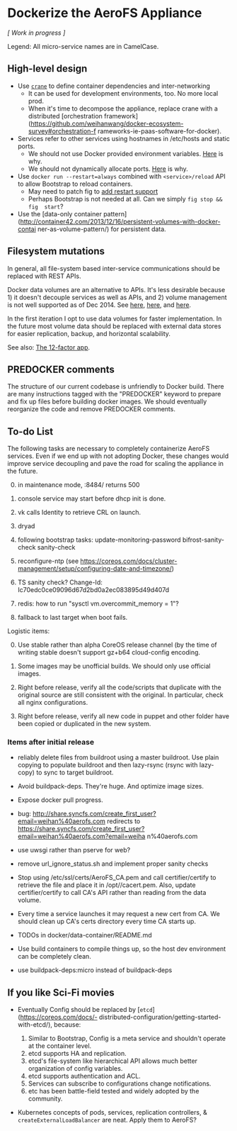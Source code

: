 # Dockerize the AeroFS Appliance

*[ Work in progress ]*

Legend: All micro-service names are in CamelCase.

## High-level design

- Use [`crane`](https://github.com/michaelsauter/crane) to define container 
dependencies and inter-networking
    - It can be used for development environments, too. No more local prod.
    - When it's time to decompose the appliance, replace crane with a 
distributed [orchestration 
framework](https://github.com/weihanwang/docker-ecosystem-survey#orchestration-f
rameworks-ie-paas-software-for-docker).
- Services refer to other services using hostnames in /etc/hosts and static 
ports.
    - We should not use Docker provided environment variables. 
[Here](http://www.fig.sh/env.html) is why.
    - We should not dynamically allocate ports. 
[Here](http://youtu.be/YrxnVKZeqK8?t=14m31s) is why.
- Use `docker run --restart=always` combined with `<service>/reload` API to 
allow Bootstrap to reload containers.
    - May need to patch fig to [add restart 
support](https://github.com/docker/fig/issues/478)
    - Perhaps Bootstrap is not needed at all. Can we simply `fig stop && fig 
start`?
- Use the [data-only container 
pattern](http://container42.com/2013/12/16/persistent-volumes-with-docker-contai
ner-as-volume-pattern/) for persistent data.

## Filesystem mutations

In general, all file-system based inter-service communications should be 
replaced with REST APIs.

Docker data volumes are an alternative to APIs. It's less desirable because 1) 
it doesn't decouple services as well as APIs, and 2) volume management is not 
well supported as of Dec 2014. See 
[here](https://github.com/cpuguy83/docker-volumes), 
[here](http://container42.com/2014/11/03/docker-indepth-volumes/), and 
[here](http://container42.com/2014/11/18/data-only-container-madness/).

In the first iteration I opt to use data volumes for faster implementation. In 
the future most volume data should be replaced with external data stores for 
easier replication, backup, and horizontal scalability.

See also: [The 12-factor app](http://12factor.net).

## PREDOCKER comments

The structure of our current codebase is unfriendly to Docker build. 
There are many instructions tagged with the "PREDOCKER" keyword to prepare and fix up files before building docker images. We should eventually reorganize the code and remove PREDOCKER comments.


## To-do List

The following tasks are necessary to completely containerize AeroFS services. 
Even if we end up with not adopting Docker, these changes would improve service 
decoupling and pave the road for scaling the appliance in the future.

0. in maintenance mode, :8484/ returns 500

0. console service may start before dhcp init is done.

0. vk calls Identity to retrieve CRL on launch.

0. dryad

0. following bootstrap tasks:
    update-monitoring-password
    bifrost-sanity-check
    sanity-check

0. reconfigure-ntp (see https://coreos.com/docs/cluster-management/setup/configuring-date-and-timezone/)

0. TS sanity check? Change-Id: Ic70edc0ce09096d67d2bd0a2ec083895d49d407d

0. redis: how to run "sysctl vm.overcommit_memory = 1"?

0. fallback to last target when boot fails.

Logistic items:

0. Use stable rather than alpha CoreOS release channel (by the time of writing 
stable doesn't support gz+b64 cloud-config encoding.

0. Some images may be unofficial builds. We should only use official images.

0. Right before release, verify all the code/scripts that duplicate 
with the original source are still consistent with the original. In particular, 
check all nginx configurations.

0. Right before release, verify all new code in puppet and other folder have been
copied or duplicated in the new system.


### Items after initial release

- reliably delete files from buildroot using a master buildroot. Use plain copying to populate buildroot and then lazy-rsync (rsync with lazy-copy) to sync to target buildroot.

- Avoid buildpack-deps. They're huge. And optimize image sizes.

- Expose docker pull progress.

- bug: http://share.syncfs.com/create_first_user?email=weihan%40aerofs.com 
redirects to 
https://share.syncfs.com/create_first_user?email=weihan%40aerofs.com?email=weiha
n%40aerofs.com

- use uwsgi rather than pserve for web?

- remove url_ignore_status.sh and implement proper sanity checks

- Stop using /etc/ssl/certs/AeroFS_CA.pem and call certifier/certify to 
retrieve the file and place it in /opt/<service>/cacert.pem. Also, update 
certifier/certify to call CA's API rather than reading from the data volume.

- Every time a service launches it may request a new cert from CA. We should 
clean up CA's certs directory every time CA starts up.

- TODOs in docker/data-container/README.md

- Use build containers to compile things up, so the host dev environment can be 
completely clean.

- use buildpack-deps:micro instead of buildpack-deps


## If you like Sci-Fi movies
    
- Eventually Config should be replaced by [`etcd`](https://coreos.com/docs/- 
distributed-configuration/getting-started-with-etcd/), because:
    1. Similar to Bootstrap, Config is a meta service and shouldn't operate at 
the container level.
    2. etcd supports HA and replication.
    3. etcd's file-system like hierarchical API allows much better organization 
of config variables.
    4. etcd supports authentication and ACL.
    5. Services can subscribe to configurations change notifications.
    6. etc has been battle-field tested and widely adopted by the community.

- Kubernetes concepts of pods, services, replication controllers, & 
`createExternalLoadBalancer` are neat. Apply them to AeroFS?